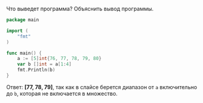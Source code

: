 Что выведет программа? Объяснить вывод программы.

```go
package main

import (
    "fmt"
)

func main() {
    a := [5]int{76, 77, 78, 79, 80}
    var b []int = a[1:4]
    fmt.Println(b)
}
```

Ответ: **[77, 78, 79]**, так как в слайсе берется диапазон от `a` включительно до `b`, которая не включается в множество.


